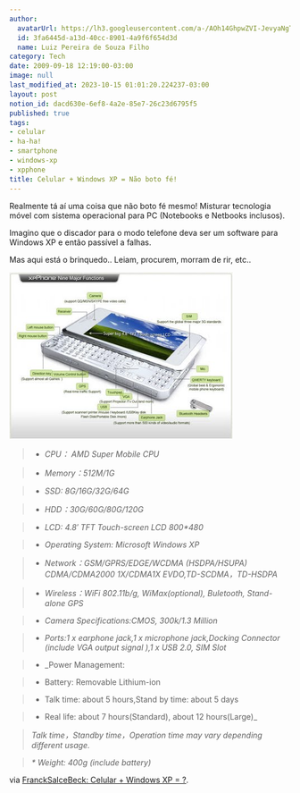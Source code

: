 ```yaml
---
author:
  avatarUrl: https://lh3.googleusercontent.com/a-/AOh14GhpwZVI-JevyaNgTdlrOT6YN20cI6V9Kxtq38Ij8AQ=s100
  id: 3fa6445d-a13d-40cc-8901-4a9f6f654d3d
  name: Luiz Pereira de Souza Filho
category: Tech
date: 2009-09-18 12:19:00-03:00
image: null
last_modified_at: 2023-10-15 01:01:20.224237-03:00
layout: post
notion_id: dacd630e-6ef8-4a2e-85e7-26c23d6795f5
published: true
tags:
- celular
- ha-ha!
- smartphone
- windows-xp
- xpphone
title: Celular + Windows XP = Não boto fé!
---
```


Realmente tá aí uma coisa que não boto fé mesmo! Misturar tecnologia móvel com sistema operacional para PC (Notebooks e Netbooks inclusos).

Imagino que o discador para o modo telefone deva ser um software para Windows XP e então passível a falhas.

Mas aqui está o brinquedo.. Leiam, procurem, morram de rir, etc..

![XP Phone](/wp-content/uploads/2009/09/XPPhone.jpg)

> * _CPU： AMD Super Mobile CPU_

> * _Memory：512M/1G_

> * _SSD: 8G/16G/32G/64G_

> * _HDD：30G/60G/80G/120G_

> * _LCD: 4.8&#8242; TFT Touch-screen LCD 800*480_

> * _Operating System: Microsoft Windows XP_

> * _Network：GSM/GPRS/EDGE/WCDMA (HSDPA/HSUPA) CDMA/CDMA2000 1X/CDMA1X EVDO,TD-SCDMA，TD-HSDPA_

> * _Wireless：WiFi 802.11b/g, WiMax(optional), Buletooth, Stand-alone GPS_

> * _Camera Specifications:CMOS, 300k/1.3 Million_

> * _Ports:1 x earphone jack,1 x microphone jack,Docking Connector (include VGA output signal ),1 x USB 2.0, SIM Slot_

> * _Power Management:

>   * Battery: Removable Lithium-ion

>   * Talk time: about 5 hours,Stand by time: about 5 days

>   * Real life: about 7 hours(Standard), about 12 hours(Large)_

>

> _Talk time，Standby time，Operation time may vary depending different usage._

>

> _* Weight: 400g (include battery)_

via [FranckSalceBeck: Celular + Windows XP = ?](http://francksalcebeck.blogspot.com/2009/09/celular-windows-xp.html).
